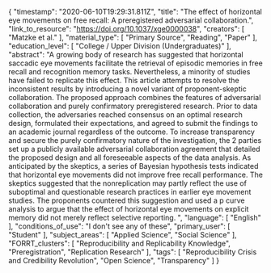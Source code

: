 {
    "timestamp": "2020-06-10T19:29:31.811Z",
    "title": "The effect of horizontal eye movements on free recall: A preregistered adversarial collaboration.",
    "link_to_resource": "https://doi.org/10.1037/xge0000038",
    "creators": [
        "Matzke et al."
    ],
    "material_type": [
        "Primary Source",
        "Reading",
        "Paper"
    ],
    "education_level": [
        "College / Upper Division (Undergraduates)"
    ],
    "abstract": "A growing body of research has suggested that horizontal saccadic eye movements facilitate the retrieval of episodic memories in free recall and recognition memory tasks. Nevertheless, a minority of studies have failed to replicate this effect. This article attempts to resolve the inconsistent results by introducing a novel variant of proponent-skeptic collaboration. The proposed approach combines the features of adversarial collaboration and purely confirmatory preregistered research. Prior to data collection, the adversaries reached consensus on an optimal research design, formulated their expectations, and agreed to submit the findings to an academic journal regardless of the outcome. To increase transparency and secure the purely confirmatory nature of the investigation, the 2 parties set up a publicly available adversarial collaboration agreement that detailed the proposed design and all foreseeable aspects of the data analysis. As anticipated by the skeptics, a series of Bayesian hypothesis tests indicated that horizontal eye movements did not improve free recall performance. The skeptics suggested that the nonreplication may partly reflect the use of suboptimal and questionable research practices in earlier eye movement studies. The proponents countered this suggestion and used a p curve analysis to argue that the effect of horizontal eye movements on explicit memory did not merely reflect selective reporting. ",
    "language": [
        "English"
    ],
    "conditions_of_use": "I don't see any of these",
    "primary_user": [
        "Student"
    ],
    "subject_areas": [
        "Applied Science",
        "Social Science"
    ],
    "FORRT_clusters": [
        "Reproducibility and Replicability Knowledge",
        "Preregistration",
        "Replication Research"
    ],
    "tags": [
        "Reproducibility Crisis and Credibility Revolution",
        "Open Science",
        "Transparency"
    ]
}